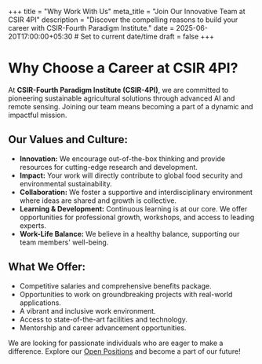 +++
title = "Why Work With Us"
meta_title = "Join Our Innovative Team at CSIR 4PI"
description = "Discover the compelling reasons to build your career with CSIR-Fourth Paradigm Institute."
date = 2025-06-20T17:00:00+05:30 # Set to current date/time
draft = false
+++

# Why Choose a Career at CSIR 4PI?

At **CSIR-Fourth Paradigm Institute (CSIR-4PI)**, we are committed to pioneering sustainable agricultural solutions through advanced AI and remote sensing. Joining our team means becoming a part of a dynamic and impactful mission.

## Our Values and Culture:

* **Innovation:** We encourage out-of-the-box thinking and provide resources for cutting-edge research and development.
* **Impact:** Your work will directly contribute to global food security and environmental sustainability.
* **Collaboration:** We foster a supportive and interdisciplinary environment where ideas are shared and growth is collective.
* **Learning & Development:** Continuous learning is at our core. We offer opportunities for professional growth, workshops, and access to leading experts.
* **Work-Life Balance:** We believe in a healthy balance, supporting our team members' well-being.

## What We Offer:

* Competitive salaries and comprehensive benefits package.
* Opportunities to work on groundbreaking projects with real-world applications.
* A vibrant and inclusive work environment.
* Access to state-of-the-art facilities and technology.
* Mentorship and career advancement opportunities.

We are looking for passionate individuals who are eager to make a difference. Explore our [Open Positions](/open-positions/) and become a part of our future!